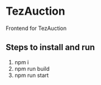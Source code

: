 # TezAuction
Frontend for TezAuction

## Steps to install and run
1. npm i
2. npm run build
2. npm run start